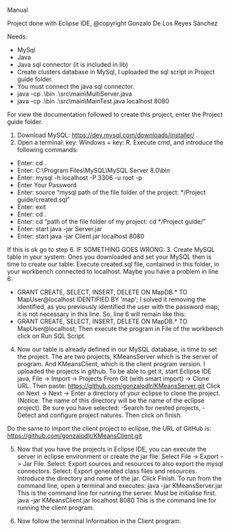 Manual

Project done with Eclipse IDE, @copyright Gonzalo De Los Reyes Sánchez

Needs:
- MySql
- Java
- Java sql connector (it is included in lib)
- Create clusters database in MySql, I uploaded the sql script in Project guide folder.
- You must connect the java sql connector.
- java -cp .\bin .\src\main\MultiServer.java
- java -cp .\bin .\src\main\MainTest.java localhost 8080 

For view the documentation followed to create this project, enter the Project guide folder.

1.	Download MySQL: https://dev.mysql.com/downloads/installer/ . 
2.	Open a terminal: key: Windows + key: R. Execute cmd, and introduce the following commands:
-	Enter: cd \. 
-	Enter: C:\Program Files\MySQL\MySQL Server 8.0\bin
-	Enter: mysql -h localhost -P 3306 -u root -p
-	Enter Your Password
-	Enter: source “mysql path of the file folder of the project: */Project guide/created.sql”
-	Enter: exit
-	Enter: cd \.
-	Enter: cd “path of the file folder of my project: cd */Project guide/”
-	Enter: start java -jar Server.jar
-	Enter: start java -jar Client.jar localhost 8080

If this is ok go to step 6.
IF SOMETHING GOES WRONG:
3.	Create MySQL table in your system: Ones you downloaded and set your MySQL then is time to create our table: Execute created.sql file, contained in this folder, in your workbench connected to localhost. Maybe you have a problem in line 6: 
-	GRANT CREATE, SELECT, INSERT, DELETE ON MapDB.* TO MapUser@localhost IDENTIFIED BY 'map';
I solved it removing the identified, as you previously identified the user with the password map, it is not necessary in this line. So, line 6 will remain like this:
-	GRANT CREATE, SELECT, INSERT, DELETE ON MapDB.* TO MapUser@localhost;
Then execute the program in File of the workbench click on Run SQL Script.

4.	Now our table is already defined in our MySQL database, is time to set the project.
The are two projects, KMeansServer which is the server of program. And KMeansClient, which is the client program version.
I uploaded the projects in github. To be able to get it, start Eclipse IDE java, File -> Import -> Projects From Git (with smart import) -> Clone URL. Then paste: 
https://github.com/gonzalodlr/KMeansServer.git
Click on Next -> Next -> Enter a directory of your eclipse to clone the project. (Notice: The name of this directory will be the name of the eclipse project). Be sure you have selected: -Search for nested projects, -Detect and configure project natures. Then click on finish.

Do the same to import the client project to eclipse, the URL of GitHub is:  
https://github.com/gonzalodlr/KMeansClient.git

5.	Now that you have the projects in Eclipse IDE, you can execute the server in eclipse environment or create the jar file: Select File -> Export -> Jar File. Select: Export sources and resources to also export the mysql connectors. Select: Export generated class files and resources. Introduce the directory and name of the jar. Click Finish. To run from the command line, open a terminal and executes: 
java -jar KMeansServer.jar
This is the command line for running the server. Must be initialise first.
java -jar KMeansClient.jar localhost 8080
This is the command line for running the client program.

6.	Now follow the terminal Information in the Client program.
